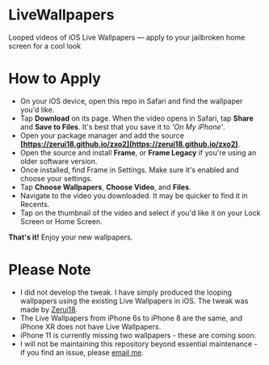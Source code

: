 # LiveWallpapers
Looped videos of iOS Live Wallpapers — apply to your jailbroken home screen for a cool look

# How to Apply
* On your iOS device, open this repo in Safari and find the wallpaper you'd like.
* Tap **Download** on its page. When the video opens in Safari, tap **Share** and **Save to Files**. It's best that you save it to *'On My iPhone'*.
* Open your package manager and add the source **[https://zerui18.github.io/zxo2](https://zerui18.github.io/zxo2)**.
* Open the source and install **Frame**, or **Frame Legacy** if you're using an older software version.
* Once installed, find Frame in Settings. Make sure it's enabled and choose your settings.
* Tap **Choose Wallpapers**, **Choose Video**, and **Files**.
* Navigate to the video you downloaded. It may be quicker to find it in Recents.
* Tap on the thumbnail of the video and select if you'd like it on your Lock Screen or Home Screen.

**That's it!** Enjoy your new wallpapers.

# Please Note
* I did not develop the tweak. I have simply produced the looping wallpapers using the existing Live Wallpapers in iOS. The tweak was made by [Zerui18](https://github.com/zerui18/Frame).
* The Live Wallpapers from iPhone 6s to iPhone 8 are the same, and iPhone XR does not have Live Wallpapers.
* iPhone 11 is currently missing two wallpapers - these are coming soon.
* I will not be maintaining this repository beyond essential maintenance - if you find an issue, please [email me](mailto:live.wallpapers@itsnoahevans.co.uk).
